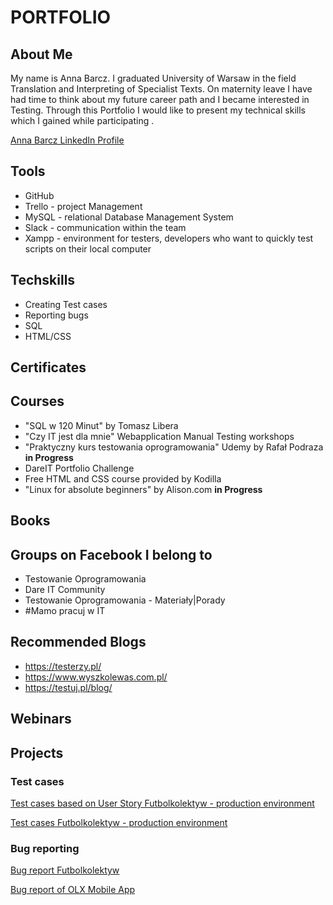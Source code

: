 # PORTFOLIO

## About Me
My name is Anna Barcz. I graduated University of Warsaw in the field Translation and Interpreting of Specialist Texts. On maternity leave I have had time to think about my future career path and I became interested in Testing. Through this Portfolio I would like to present my technical skills which I gained while participating .

[Anna Barcz LinkedIn Profile](https://www.linkedin.com/in/anna-barcz/)

## Tools

- GitHub
- Trello - project Management
- MySQL - relational Database Management System
- Slack - communication within the team
- Xampp - environment for testers, developers who want to quickly test scripts on their local computer

## Techskills

- Creating Test cases
- Reporting bugs
- SQL
- HTML/CSS

## Certificates

## Courses

- "SQL w 120 Minut" by Tomasz Libera
- "Czy IT jest dla mnie" Webapplication Manual Testing workshops
- "Praktyczny kurs testowania oprogramowania" Udemy by Rafał Podraza **in Progress**
- DareIT Portfolio Challenge
- Free HTML and CSS course provided by Kodilla
- "Linux for absolute beginners" by Alison.com **in Progress**


## Books

## Groups on Facebook I belong to

- Testowanie Oprogramowania
- Dare IT Community
- Testowanie Oprogramowania - Materiały|Porady
- #Mamo pracuj w IT

## Recommended Blogs

- https://testerzy.pl/
- https://www.wyszkolewas.com.pl/
- https://testuj.pl/blog/

## Webinars

## Projects

### Test cases

[Test cases based on User Story Futbolkolektyw - production environment](https://drive.google.com/file/d/1EcUubdQksIzGaIeu0hBUvHbhTIfrLNvX/view?usp=sharing)

[Test cases Futbolkolektyw - production environment](https://drive.google.com/file/d/12wJ18MwOCmtU2-q2K3Kr7dMqrIJ80Cu6/view?usp=sharing)

### Bug reporting

[Bug report Futbolkolektyw](https://docs.google.com/document/d/1w-GatSM5YCQ85uiDgTCE8fsEpb-A6B5HgkxT4rYG1wE/edit?usp=sharing)

[Bug report of OLX Mobile App](https://docs.google.com/document/d/1V8gRop8EabPQ_76p-HiTNFWHtvB2tUBXd4oA3b-KLkg/edit?usp=sharing)


